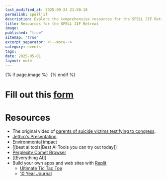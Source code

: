 ```yaml
---
last_modified_at: 2025-09-24 21:50:18
permalink: spelljif
description: Explore the comprehensive resources for the SPELL JIF Retreat, including impactful videos, insightful presentations, and discussions on environmental impact. Access valuable materials like Jethro's presentation and learn about the best AI tools available today
title: Resources for the SPELL JIF Retreat
image:
published: "true"
sitemap: "true"
excerpt_separator: <!--more-->
category: events
tags:
date: 2025-05-01
layout: note
---
```



{% if page.image %} <img src="{{ page.image }}" alt=""> {% endif %}

# Fill out this [form](https://docs.google.com/forms/d/e/1FAIpQLSeqm-1eQiWOyYLZBDVko5CUuN0oB3e_WnnLhnJF2Bs6xZU3ag/viewform?usp=dialog)

# Resources
- The original video of [parents of suicide victims testifying to congress](https://www.youtube.com/watch?si=bjCOndsFoc4rMPMA&v=r1b9kUpghXE&feature=youtu.be).
- [Jethro's Presentation](https://sharing.ia.net/presenter/43d78cd42de246988703a01c5c1f774b/view).
- [Environmental impact](https://simonwillison.net/2024/Dec/31/llms-in-2024/#:~:text=this%20means%20that%2C%20as%20individual%20users%2C%20we%20don%E2%80%99t%20need%20to%20feel%20any%20guilt%20at%20all%20for%20the%20energy%20consumed%20by%20the%20vast%20majority%20of%20our%20prompts.%20The%20impact%20is%20likely%20neglible%20compared%20to%20driving%20a%20car%20down%20the%20street%20or%20maybe%20even%20watching%20a%20video%20on%20YouTube.)
- [[best ai tools|Best AI Tools you can try out today]]
- [Perplexity Comet Browser](https://www.perplexity.ai/comet)
- [[Everything AI]]
- Build your own apps and web sites with [Replit](https://replit.com/refer/jethrojones)
	- [Ultimate Tic Tac Toe](https://ultimate-tic-tac-toe-jethrojones.replit.app)
	- [10 Year Journal](https://adntbf.com)


